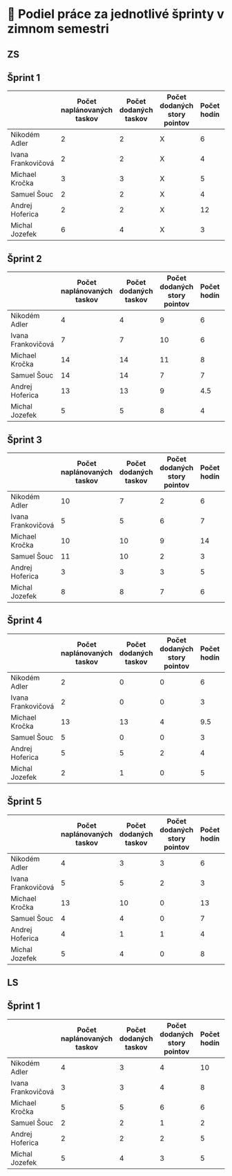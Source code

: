 # 🎒 Podiel práce za jednotlivé šprinty v zimnom semestri

## ZS
## Šprint 1
|                    | **Počet naplánovaných taskov** | **Počet dodaných taskov**  | **Počet dodaných story pointov** | **Počet hodín** |	**Percentá** |
|--------------------|--------------------------------|----------------------------|----------------------------------|-----------------|----------------|
| Nikodém Adler	     | 2	                          | 2	                       | X	                              | 6               | 12.5%          |
| Ivana Frankovičová | 2	                          | 2	                       | X	                              | 4               | 12.5%          |
| Michael Kročka     | 3	                          | 3                          | X                                | 5               | 18.75%         |
| Samuel Šouc        | 2	                          | 2	                       | X                                | 4               | 12.5%          |
| Andrej Hoferica	 | 2	                          | 2	                       | X                      	      | 12              | 18.75%         |
| Michal Jozefek     | 6	                          | 4                          | X                                | 3               | 25%            |

## Šprint 2
|                    | **Počet naplánovaných taskov** | **Počet dodaných taskov**  | **Počet dodaných story pointov** | **Počet hodín** |	**Percentá** |
|--------------------|--------------------------------|----------------------------|----------------------------------|-----------------|----------------|
| Nikodém Adler	     | 4	                          | 4	                       | 9	                              | 6               | 16.66%         |
| Ivana Frankovičová | 7	                          | 7	                       | 10	                              | 6               | 18.51%         |
| Michael Kročka     | 14	                          | 14                         | 11                               | 8               | 20.37%         |
| Samuel Šouc        | 14	                          | 14	                       | 7                                | 7               | 12.96%         |
| Andrej Hoferica	 | 13	                          | 13	                       | 9                      	      | 4.5             | 16.66%         |
| Michal Jozefek     | 5	                          | 5                          | 8                                | 4               | 14.81%         |

## Šprint 3
|                    | **Počet naplánovaných taskov** | **Počet dodaných taskov**  | **Počet dodaných story pointov** | **Počet hodín** |	**Percentá** |
|--------------------|--------------------------------|----------------------------|----------------------------------|-----------------|----------------|
| Nikodém Adler	     | 10	                          | 7	                       | 2	                              | 6               | 6.98%          |
| Ivana Frankovičová | 5	                          | 5	                       | 6	                              | 7               | 20.68%         |
| Michael Kročka     | 10	                          | 10                         | 9                                | 14              | 31.03%         |
| Samuel Šouc        | 11	                          | 10	                       | 2                                | 3               | 6.98%          |
| Andrej Hoferica	 | 3	                          | 3	                       | 3                      	      | 5               | 10.34%         |
| Michal Jozefek     | 8	                          | 8                          | 7                                | 6               | 24.13%         |

## Šprint 4
|                    | **Počet naplánovaných taskov** | **Počet dodaných taskov**  | **Počet dodaných story pointov** | **Počet hodín** |	**Percentá** |
|--------------------|--------------------------------|----------------------------|----------------------------------|-----------------|----------------|
| Nikodém Adler	     | 2	                          | 0	                       | 0	                              | 6               | 0%             |
| Ivana Frankovičová | 2	                          | 0	                       | 0	                              | 3               | 0%             |
| Michael Kročka     | 13	                          | 13                         | 4                                | 9.5             | 66.66%         |
| Samuel Šouc        | 5	                          | 0	                       | 0                                | 3               | 0%             |
| Andrej Hoferica	 | 5	                          | 5	                       | 2                      	      | 4               | 33.33%         |
| Michal Jozefek     | 2	                          | 1                          | 0                                | 5               | 0%             |

## Šprint 5
|                    | **Počet naplánovaných taskov** | **Počet dodaných taskov**  | **Počet dodaných story pointov** | **Počet hodín** |	**Percentá** |
|--------------------|--------------------------------|----------------------------|----------------------------------|-----------------|----------------|
| Nikodém Adler	     | 4	                          | 3	                       | 3	                              | 6               | 50%            |
| Ivana Frankovičová | 5	                          | 5	                       | 2	                              | 3               | 33.33%         |
| Michael Kročka     | 13	                          | 10                         | 0                                | 13              | 0%             |
| Samuel Šouc        | 4	                          | 4	                       | 0                                | 7               | 0%             |
| Andrej Hoferica	 | 4	                          | 1	                       | 1                      	      | 4               | 16.6%          |
| Michal Jozefek     | 5	                          | 4                          | 0                                | 8               | 0%             |


## LS
## Šprint 1
|                    | **Počet naplánovaných taskov** | **Počet dodaných taskov**  | **Počet dodaných story pointov** | **Počet hodín** |	**Percentá** |
|--------------------|--------------------------------|----------------------------|----------------------------------|-----------------|----------------|
| Nikodém Adler	     | 4                              | 3	                       | 4	                              | 10              | 20%            |
| Ivana Frankovičová | 3	                          | 3	                       | 4	                              | 8               | 20%            |
| Michael Kročka     | 5	                          | 5                          | 6                                | 6               | 30%            |
| Samuel Šouc        | 2	                          | 2	                       | 1                                | 2               | 5%             |
| Andrej Hoferica	 | 2                              | 2	                       | 2                      	      | 5               | 10%            |
| Michal Jozefek     | 5	                          | 4                          | 3                                | 5               | 15%            |